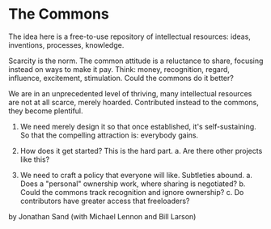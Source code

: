 # The Commons

The idea here is a free-to-use repository of intellectual resources: ideas, inventions, processes, knowledge.

Scarcity is the norm. The common attitude is a reluctance to share, focusing instead on ways to make it pay. Think: money, recognition, regard, influence, excitement, stimulation. Could the commons do it better?

We are in an unprecedented level of thriving, many intellectual resources are not at all scarce, merely hoarded. Contributed instead to the commons, they become plentiful.

1. We need merely design it so that once established, it's self-sustaining. So that the compelling attraction is: everybody gains.

2. How does it get started? This is the hard part.
	a. Are there other projects like this?

3. We need to craft a policy that everyone will like. Subtleties abound.
	a. Does a "personal" ownership work, where sharing is negotiated?
	b. Could the commons track recognition and ignore ownership?
	c. Do contributors have greater access that freeloaders?

by Jonathan Sand (with Michael Lennon and Bill Larson)